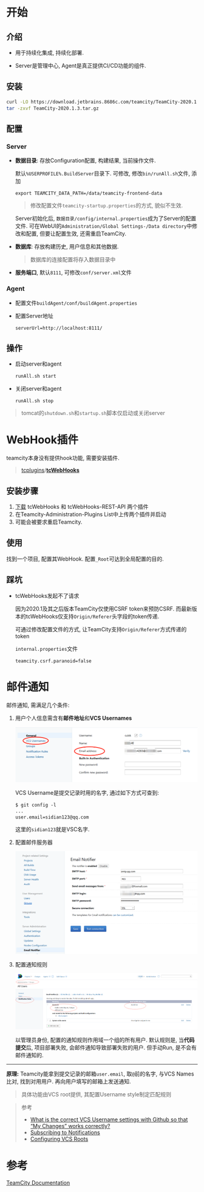 # 开始

## 介绍

* 用于持续化集成, 持续化部署.

* Server是管理中心, Agent是真正提供CI/CD功能的组件.

## 安装

```bash
curl -LO https://download.jetbrains.8686c.com/teamcity/TeamCity-2020.1.3.tar.gz
tar -zxvf TeamCity-2020.1.3.tar.gz
```

## 配置

### Server

* **数据目录**: 存放Configuration配置, 构建结果, 当前操作文件. 

  默认`%USERPROFILE%.BuildServer`目录下. 可修改, 修改`bin/runAll.sh`文件, 添加

  ```properties
  export TEAMCITY_DATA_PATH=/data/teamcity-frontend-data
  ```

  > 修改配置文件`teamcity-startup.properties`的方式, 貌似不生效.

  Server初始化后, `数据目录/config/internal.properties`成为了Server的配置文件. 可在WebUI的`Administration/Global Settings-/Data directory`中修改和配置, 但要让配置生效, 还需重启TeamCity.

* **数据库**: 存放构建历史, 用户信息和其他数据. 

  > 数据库的连接配置将存入数据目录中

* **服务端口**, 默认`8111`, 可修改`conf/server.xml`文件

### Agent

* 配置文件`buildAgent/conf/buildAgent.properties`

* 配置Server地址

  ```
  serverUrl=http://localhost:8111/
  ```

## 操作

* 启动server和agent

  ```bash
  runAll.sh start
  ```

* 关闭server和agent

  ```
  runAll.sh stop
  ```

> tomcat的`shutdown.sh`和`startup.sh`脚本仅启动或关闭server

# WebHook插件

teamcity本身没有提供hook功能, 需要安装插件.

> [tcplugins](https://github.com/tcplugins)/**[tcWebHooks](https://github.com/tcplugins/tcWebHooks)**

## 安装步骤

1. [下载](https://github.com/tcplugins/tcWebHooks/releases) tcWebHooks 和 tcWebHooks-REST-API 两个插件
2. 在Teamcity-Administration-Plugins List中上传两个插件并启动
3. 可能会被要求重启Teamcity.

## 使用

找到一个项目, 配置其WebHook. 配置`_Root`可达到全局配置的目的.

## 踩坑

* tcWebHooks发起不了请求

  因为2020.1及其之后版本TeamCity仅使用CSRF token来预防CSRF. 而最新版本的tcWebHooks仅支持`Origin/Referer`头字段的token传递. 

  可通过修改配置文件的方式, 让TeamCity支持`Origin/Referer`方式传递的token

  `internal.properties`文件

  ```
  teamcity.csrf.paranoid=false
  ```

# 邮件通知

邮件通知, 需满足几个条件:

1. 用户个人信息需含有**邮件地址**和**VCS Usernames**

   ![image-20200817222717307](.Teamcity/image-20200817222717307.png)

   VCS Username是提交记录时用的名字, 通过如下方式可查到:

   ```shell
   $ git config -l
   ...
   user.email=sidian123@qq.com
   ```

   这里的`sidian123`就是VSC名字.

2. 配置邮件服务器

   ![image-20200817223016310](.Teamcity/image-20200817223016310.png)

3. 配置通知规则

   ![image-20200817223149837](.Teamcity/image-20200817223149837.png)

   以管理员身份, 配置的通知规则作用域一个组的所有用户. 默认规则是, 当**代码提交**后, 项目部署失败, 会邮件通知导致部署失败的用户. 但手动Run, 是不会有邮件通知的.

-----------

**原理:** Teamcity能拿到提交记录的邮箱`user.email`, 取`@`前的名字, 与VCS Names比对, 找到对用用户. 再向用户填写的邮箱上发送通知. 

> 具体功能由VCS root提供, 其配置Username style制定匹配规则

> 参考
>
> * [What is the correct VCS Username settings with Github so that “My Changes” works correctly?](https://stackoverflow.com/questions/9295649/what-is-the-correct-vcs-username-settings-with-github-so-that-my-changes-works)
> * [Subscribing to Notifications](https://www.jetbrains.com/help/teamcity/2019.2/subscribing-to-notifications.html)
> * [Configuring VCS Roots](https://www.jetbrains.com/help/teamcity/2019.2/configuring-vcs-roots.html)



# 参考

[TeamCity Documentation](https://www.jetbrains.com/help/teamcity/teamcity-documentation.html)



